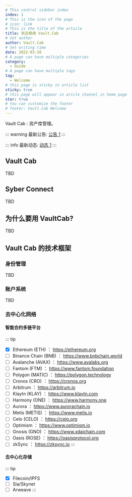 ```yaml
---
# This control sidebar index
index: 1
# This is the icon of the page
# icon: link
# This is the title of the article
title: 欢迎使用 Vault.Cab
# Set author
author: Vault.Cab
# Set writing time
date: 2022-03-28
# A page can have multiple categories
category:
  - Guide
# A page can have multiple tags
tag: 
  - Welcome
# this page is sticky in article list
sticky: true
# this page will appear in aricle channel in home page
star: true
# You can customize the footer
# footer: Vault.Cab Welcome
---
```


Vault Cab : 资产库管理。

<!-- more -->
::: warning
最新公告: [公告 1](/zh/info/announcements/notice1)
:::

::: info
最新动态: [动态 1](/zh/info/news/news1)
:::

## Vault Cab
TBD

## Syber Connect
TBD

## 为什么要用 VaultCab?
TBD

## Vault Cab 的技术框架
### 身份管理
TBD

### 账户系统
TBD

### 去中心化网络

#### 智能合约多链平台
::: tip
- [x] Ethereum (ETH) ： https://ethereum.org
- [ ] Binance Chain (BNB) ： https://www.bnbchain.world
- [ ] Avalanche (AVAX) ： https://www.avalabs.org
- [ ] Fantom (FTM) ： https://www.fantom.foundation
- [ ] Polygon (MATIC) ： https://polygon.technology
- [ ] Cronos (CRO) ： https://cronos.org
- [ ] Arbitrum ： https://arbitrum.io
- [ ] Klaytn (KLAY) ： https://www.klaytn.com
- [ ] Harmony (ONE) ： https://www.harmony.one
- [ ] Aurora ： https://www.aurorachain.io
- [ ] Metis (METIS) ： https://www.metis.io
- [ ] Celo (CELO) ： https://celo.org
- [ ] Optimism ： https://www.optimism.io
- [ ] Gnosis (GNO) ： https://www.xdaichain.com
- [ ] Oasis (ROSE) ： https://oasisprotocol.org
- [ ] zkSync ： https://zksync.io
:::

#### 去中心化存储
::: tip
- [x] Filecoin/IPFS
- [ ] Sia/Skynet
- [ ] Arweave
:::